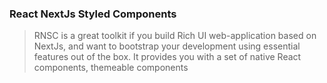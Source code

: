 ### React NextJs Styled Components

> RNSC is a great toolkit if you build Rich UI web-application based on NextJs, and want to bootstrap your development using essential features out of the box. It provides you with a set of native React components, themeable components
